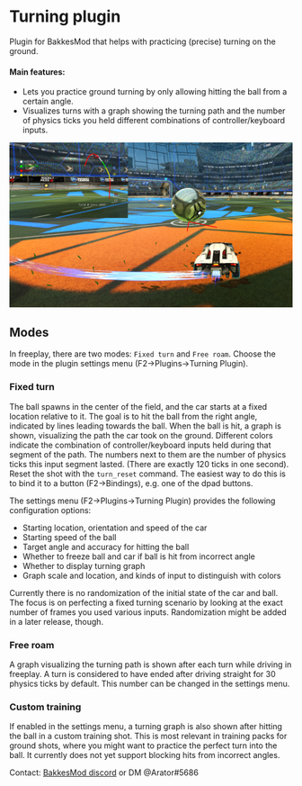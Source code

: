 # Turning plugin

Plugin for BakkesMod that helps with practicing (precise) turning on the ground.

#### Main features:
- Lets you practice ground turning by only allowing hitting the ball from a certain angle.
- Visualizes turns with a graph showing the turning path and the number of physics ticks you held different combinations of controller/keyboard inputs.

![alt text](img/thumbnail.png)


## Modes
In freeplay, there are two modes: `Fixed turn` and `Free roam`. Choose the mode in the plugin settings menu (F2->Plugins->Turning Plugin).
### Fixed turn
The ball spawns in the center of the field, and the car starts at a fixed location relative to it. The goal is to hit the ball from the right angle, indicated by lines leading towards the ball.
When the ball is hit, a graph is shown, visualizing the path the car took on the ground. Different colors indicate the combination of controller/keyboard inputs held during that segment of the path. The numbers next to them are the number of physics ticks this input segment lasted. (There are exactly 120 ticks in one second).
Reset the shot with the `turn_reset` command. The easiest way to do this is to bind it to a button (F2->Bindings), e.g. one of the dpad buttons.

The settings menu (F2->Plugins->Turning Plugin) provides the following configuration options:
- Starting location, orientation and speed of the car
- Starting speed of the ball
- Target angle and accuracy for hitting the ball
- Whether to freeze ball and car if ball is hit from incorrect angle
- Whether to display turning graph
- Graph scale and location, and kinds of input to distinguish with colors

Currently there is no randomization of the initial state of the car and ball. The focus is on perfecting a fixed turning scenario by looking at the exact number of frames you used various inputs. Randomization might be added in a later release, though.

### Free roam
A graph visualizing the turning path is shown after each turn while driving in freeplay. A turn is considered to have ended after driving straight for 30 physics ticks by default. This number can be changed in the settings menu.

### Custom training
If enabled in the settings menu, a turning graph is also shown after hitting the ball in a custom training shot. This is most relevant in training packs for ground shots, where you might want to practice the perfect turn into the ball. It currently does not yet support blocking hits from incorrect angles.

Contact: [BakkesMod discord](http://discord.gg/HsM6kAR) or DM @Arator#5686
